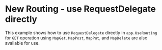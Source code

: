 # New Routing - use RequestDelegate directly

This example shows how to use `RequestDelegate` directly in `app.UseRouting` for `GET` operation using `MapGet`. `MapPost`, `MapPut`, and `MapDelete` are also available for use.